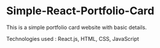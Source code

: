# Simple-React-Portfolio-Card
This is a simple portfolio card website with basic details. 

Technologies used : React.js, HTML, CSS, JavaScript
